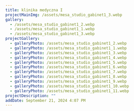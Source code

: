 ```yaml
---
title: klinika medyczna I
projectMainImg: /assets/mesa_studio_gabinet1_3.webp
gallery:
  - /assets/mesa_studio_gabinet1_2.webp
  - /assets/mesa_studio_gabinet1_1.webp
  - /assets/mesa_studio_gabinet1_3.webp
projectGallery:
  - galleryPhoto: /assets/mesa_studio_gabinet1_2.webp
  - galleryPhoto: /assets/mesa_studio_gabinet1_1.webp
  - galleryPhoto: /assets/mesa_studio_gabinet1_3.webp
  - galleryPhoto: /assets/mesa_studio_gabinet1_4.webp
  - galleryPhoto: /assets/mesa_studio_gabinet1_5.webp
  - galleryPhoto: /assets/mesa_studio_gabinet1_6.webp
  - galleryPhoto: /assets/mesa_studio_gabinet1_7.webp
  - galleryPhoto: /assets/mesa_studio_gabinet1_8.webp
  - galleryPhoto: /assets/mesa_studio_gabinet1_9.webp
  - galleryPhoto: /assets/mesa_studio_gabinet1_10.webp
  - galleryPhoto: /assets/mesa_studio_gabinet1_11.webp
projectDescription: ""
addDate: September 21, 2024 4:07 PM
---
```

